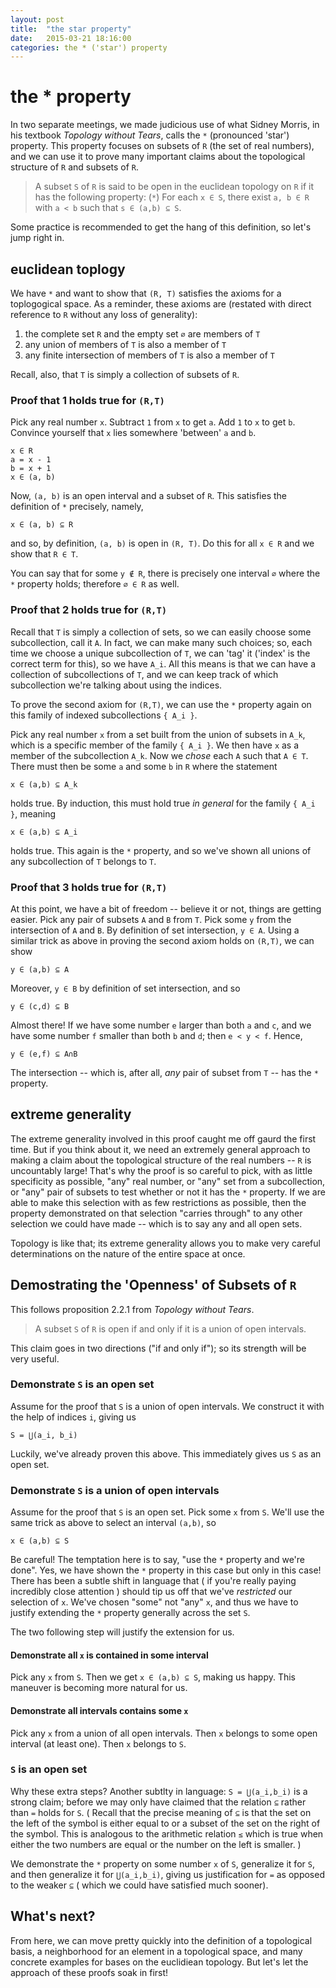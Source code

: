 ```yaml
---
layout: post
title:  "the star property"
date:   2015-03-21 18:16:00
categories: the * ('star') property
---
```


# the * property

In two separate meetings, we made judicious use of what Sidney Morris, in his textbook *Topology without Tears*, calls the `*` (pronounced 'star') property. This property focuses on subsets of `R` (the set of real numbers), and we can use it to prove many important claims about the topological structure of `R` and subsets of `R`.

> A subset `S` of `R` is said to be open in the euclidean topology on `R` if it has the following property:
> (`*`) For each `x ∈ S`, there exist `a, b ∈ R` with `a < b` such that `s ∈ (a,b) ⊆ S`.

Some practice is recommended to get the hang of this definition, so let's jump right in.

## euclidean toplogy

We have `*` and want to show that `(R, T)` satisfies the axioms for a toplogogical space. As a reminder, these axioms are (restated with direct reference to `R` without any loss of generality):

1. the complete set `R` and the empty set `∅` are members of `T`
2. any union of members of `T` is also a member of `T`
3. any finite intersection of members of `T` is also a member of `T`

Recall, also, that `T` is simply a collection of subsets of `R`.

### Proof that 1 holds true for `(R,T)`

Pick any real number `x`. Subtract `1` from `x` to get `a`. Add `1` to `x` to get `b`. Convince yourself that `x` lies somewhere 'between' `a` and `b`.

```
x ∈ R
a = x - 1
b = x + 1
x ∈ (a, b)
```

Now, `(a, b)` is an open interval and a subset of `R`. This satisfies the definition of `*` precisely, namely,

```
x ∈ (a, b) ⊆ R
```

and so, by definition, `(a, b)` is open in `(R, T)`. Do this for all `x ∈ R` and we show that `R ∈ T`.

You can say that for some `y ∉ R`, there is precisely one interval `∅` where the `*` property holds; therefore `∅ ∈ R` as well.

### Proof that 2 holds true for `(R,T)`

Recall that `T` is simply a collection of sets, so we can easily choose some subcollection, call it `A`. In fact, we can make many such choices; so, each time we choose a unique subcollection of `T`, we can 'tag' it ('index' is the correct term for this), so we have `A_i`. All this means is that we can have a collection of subcollections of `T`, and we can keep track of which subcollection we're talking about using the indices.

To prove the second axiom for `(R,T)`, we can use the `*` property again on this family of indexed subcollections `{ A_i }`.

Pick any real number `x` from a set built from the union of subsets in `A_k`, which is a specific member of the family `{ A_i }`. We then have `x` as a member of the subcollection `A_k`. Now we *chose* each `A` such that `A ∈ T`. There must then be some `a` and some `b` in `R` where the statement

```
x ∈ (a,b) ⊆ A_k
```

holds true. By induction, this must hold true *in general* for the family `{ A_i }`, meaning

```
x ∈ (a,b) ⊆ A_i
```

holds true. This again is the `*` property, and so we've shown all unions of any subcollection of `T` belongs to `T`.

### Proof that 3 holds true for `(R,T)`

At this point, we have a bit of freedom -- believe it or not, things are getting easier. Pick any pair of subsets `A` and `B` from `T`. Pick some `y` from the intersection of `A` and `B`. By definition of set intersection, `y ∈ A`. Using a similar trick as above in proving the second axiom holds on `(R,T)`, we can show

```
y ∈ (a,b) ⊆ A
```

Moreover, `y ∈ B` by definition of set intersection, and so

```
y ∈ (c,d) ⊆ B
```

Almost there! If we have some number `e` larger than both `a` and `c`, and we have some number `f` smaller than both `b` and `d`; then `e < y < f`. Hence,

```
y ∈ (e,f) ⊆ A∩B
```

The intersection -- which is, after all, *any* pair of subset from `T` -- has the `*` property.

## extreme generality

The extreme generality involved in this proof caught me off gaurd the first time. But if you think about it, we need an extremely general approach to making a claim about the topological structure of the real numbers -- `R` is uncountably large! That's why the proof is so careful to pick, with as little specificity as possible, "any" real number, or "any" set from a subcollection, or "any" pair of subsets to test whether or not it has the `*` property. If we are able to make this selection with as few restrictions as possible, then the property demonstrated on that selection "carries through" to any other selection we could have made -- which is to say any and all open sets.

Topology is like that; its extreme generality allows you to make very careful determinations on the nature of the entire space at once.

## Demostrating the 'Openness' of Subsets of `R`

This follows proposition 2.2.1 from *Topology without Tears*.

> A subset `S` of `R` is open if and only if it is a union of open intervals.

This claim goes in two directions ("if and only if"); so its strength will be very useful.

### Demonstrate `S` is an open set

Assume for the proof that `S` is a union of open intervals. We construct it with the help of indices `i`, giving us

```
S = ⋃(a_i, b_i)
```

Luckily, we've already proven this above. This immediately gives us `S` as an open set.

### Demonstrate `S` is a union of open intervals

Assume for the proof that `S` is an open set. Pick some `x` from `S`. We'll use the same trick as above to select an interval `(a,b)`, so

```
x ∈ (a,b) ⊆ S
```

Be careful! The temptation here is to say, "use the `*` property and we're done". Yes, we have shown the `*` property in this case but only in this case! There has been a subtle shift in language that ( if you're really paying incredibly close attention ) should tip us off that we've *restricted* our selection of `x`. We've chosen "some" not "any" `x`, and thus we have to justify extending the `*` property generally across the set `S`.

The two following step will justify the extension for us.

#### Demonstrate all `x` is contained in some interval

Pick any `x` from `S`. Then we get `x ∈ (a,b) ⊆ S`, making us happy. This maneuver is becoming more natural for us.

#### Demonstrate all intervals contains some `x`

Pick any `x` from a union of all open intervals. Then `x` belongs to some open interval (at least one). Then `x` belongs to `S`.

### `S` is an open set

Why these extra steps? Another subtlty in language: `S = ⋃(a_i,b_i)` is a strong claim; before we may only have claimed that the relation `⊆` rather than `=` holds for `S`. ( Recall that the precise meaning of `⊆` is that the set on the left of the symbol is either equal to or a subset of the set on the right of the symbol. This is analogous to the arithmetic relation `≤` which is true when either the two numbers are equal or the number on the left is smaller. )

We demonstrate the `*` property on some number `x` of `S`, generalize it for `S`, and then generalize it for `⋃(a_i,b_i)`, giving us justification for `=` as opposed to the weaker `⊆` ( which we could have satisfied much sooner).

## What's next?

From here, we can move pretty quickly into the definition of a topological basis, a neighborhood for an element in a topological space, and many concrete examples for bases on the euclidiean topology. But let's let the approach of these proofs soak in first!
